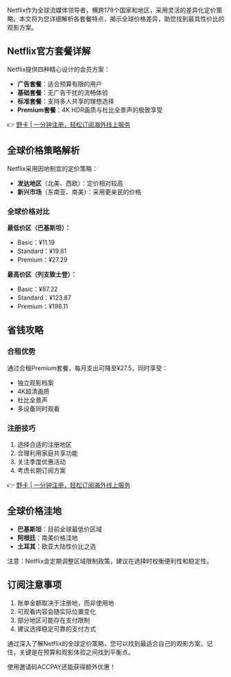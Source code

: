 Netflix作为全球流媒体领导者，横跨179个国家和地区，采用灵活的差异化定价策略。本文将为您详细解析各套餐特点，揭示全球价格差异，助您找到最具性价比的观影方案。

## **Netflix官方套餐详解**

Netflix提供四种精心设计的会员方案：

- **广告套餐**：适合预算有限的用户
- **基础套餐**：无广告干扰的流畅体验
- **标准套餐**：支持多人共享的理想选择
- **Premium套餐**：4K HDR画质与杜比全景声的极致享受

👉 [野卡 | 一分钟注册，轻松订阅海外线上服务](https://bit.ly/bewildcard)

## **全球价格策略解析**

Netflix采用因地制宜的定价策略：

- **发达地区**（北美、西欧）：定价相对较高
- **新兴市场**（东南亚、南美）：采用更亲民的价格

### **全球价格对比**

**最低价区（巴基斯坦）：**
- Basic：¥11.19
- Standard：¥19.81
- Premium：¥27.29

**最高价区（列支敦士登）：**
- Basic：¥87.22
- Standard：¥123.87
- Premium：¥198.11

## **省钱攻略**

### **合租优势**

通过合租Premium套餐，每月支出可降至¥27.5，同时享受：
- 独立观影档案
- 4K超清画质
- 杜比全景声
- 多设备同时观看

### **注册技巧**

1. 选择合适的注册地区
2. 合理利用家庭共享功能
3. 关注季度优惠活动
4. 考虑长期订阅方案

👉 [野卡 | 一分钟注册，轻松订阅海外线上服务](https://bit.ly/bewildcard)

## **全球价格洼地**

- **巴基斯坦**：目前全球最低价区域
- **阿根廷**：南美价格洼地
- **土耳其**：欧亚大陆性价比之选

注意：Netflix会定期调整区域限制政策，建议在选择时权衡便利性和稳定性。

## **订阅注意事项**

1. 账单金额取决于注册地，而非使用地
2. 可观看内容会随实际位置变化
3. 部分地区可能存在支付限制
4. 建议选择稳定可靠的支付方式

通过深入了解Netflix的全球定价策略，您可以找到最适合自己的观影方案。记住，关键是在预算和观影体验之间找到平衡点。

使用邀请码ACCPAY还能获得额外优惠！